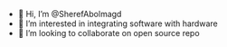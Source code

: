 - 👋 Hi, I’m @SherefAbolmagd
- 👀 I’m interested in integrating software with hardware
- 💞️ I’m looking to collaborate on open source repo
